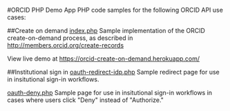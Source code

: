 #ORCID PHP Demo App
PHP code samples for the following ORCID API use cases:

##Create on demand
[index.php](index.php) Sample implementation of the ORCID create-on-demand process, as described in http://members.orcid.org/create-records

View live demo at https://orcid-create-on-demand.herokuapp.com/

##Institutional sign in
[oauth-redirect-idp.php](oauth-redirect-idp.php) Sample redirect page for use in insitutional sign-in workflows.

[oauth-deny.php](oauth-deny.php) Sample page for use in insitutional sign-in workflows in cases where users click "Deny" instead of "Authorize."



